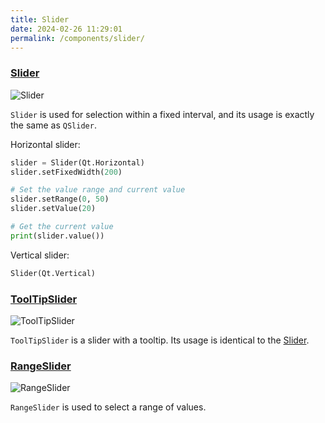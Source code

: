 ```yaml
---
title: Slider
date: 2024-02-26 11:29:01
permalink: /components/slider/
---
```


### [Slider](https://pyqt-fluent-widgets.readthedocs.io/en/latest/autoapi/qfluentwidgets/components/widgets/slider/index.html#qfluentwidgets.components.widgets.slider.Slider)

![Slider](/img/components/slider/Slider.png)

`Slider` is used for selection within a fixed interval, and its usage is exactly the same as `QSlider`.

Horizontal slider:
```python
slider = Slider(Qt.Horizontal)
slider.setFixedWidth(200)

# Set the value range and current value
slider.setRange(0, 50)
slider.setValue(20)

# Get the current value
print(slider.value())
```

Vertical slider:
```python
Slider(Qt.Vertical)
```

### [ToolTipSlider](https://qfluentwidgets.com/price)

![ToolTipSlider](/img/components/slider/ToolTipSlider.png)

`ToolTipSlider` is a slider with a tooltip. Its usage is identical to the [Slider](#slider).

### [RangeSlider](https://qfluentwidgets.com/price)

![RangeSlider](/img/components/slider/RangeSlider.png)

`RangeSlider` is used to select a range of values.